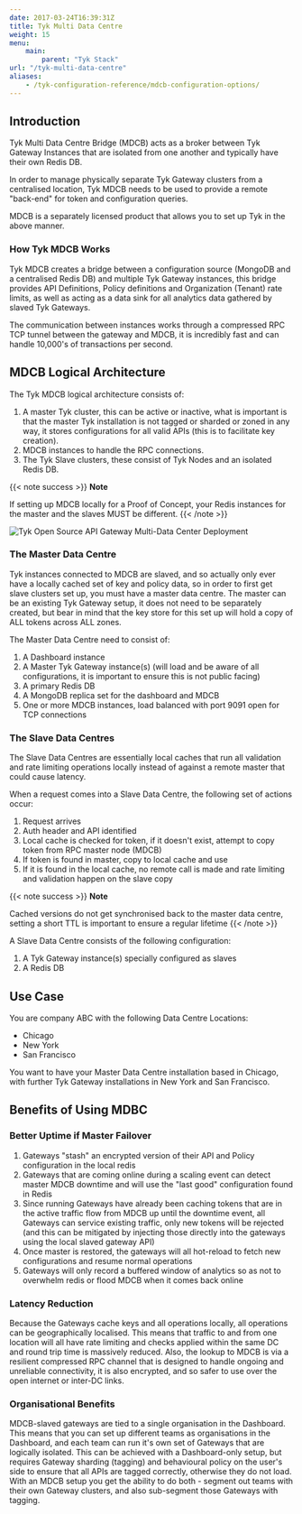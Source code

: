 ```yaml
---
date: 2017-03-24T16:39:31Z
title: Tyk Multi Data Centre
weight: 15
menu:
    main:
        parent: "Tyk Stack"
url: "/tyk-multi-data-centre"
aliases:
    - /tyk-configuration-reference/mdcb-configuration-options/
---
```


## Introduction
Tyk Multi Data Centre Bridge (MDCB) acts as a broker between Tyk Gateway Instances that are isolated from one another and typically have their own Redis DB.

In order to manage physically separate Tyk Gateway clusters from a centralised location, Tyk MDCB needs to be used to provide a remote "back-end" for token and configuration queries.

MDCB is a separately licensed product that allows you to set up Tyk in the above manner.

### How Tyk MDCB Works

Tyk MDCB creates a bridge between a configuration source (MongoDB and a centralised Redis DB) and multiple Tyk Gateway instances, this bridge provides API Definitions, Policy definitions and Organization (Tenant) rate limits, as well as acting as a data sink for all analytics data gathered by slaved Tyk Gateways.

The communication between instances works through a compressed RPC TCP tunnel between the gateway and MDCB, it is incredibly fast and can handle 10,000's of transactions per second.

## MDCB Logical Architecture

The Tyk MDCB logical architecture consists of:

1.  A master Tyk cluster, this can be active or inactive, what is important is that the master Tyk installation is not tagged or sharded or zoned in any way, it stores configurations for all valid APIs (this is to facilitate key creation).
2.  MDCB instances to handle the RPC connections.
3.  The Tyk Slave clusters, these consist of Tyk Nodes and an isolated Redis DB.

{{< note success >}}
**Note**  

If setting up MDCB locally for a Proof of Concept, your Redis instances for the master and the slaves MUST be different.
{{< /note >}}


![Tyk Open Source API Gateway Multi-Data Center Deployment][4]

### The Master Data Centre

Tyk instances connected to MDCB are slaved, and so actually only ever have a locally cached set of key and policy data, so in order to first get slave clusters set up, you must have a master data centre. The master can be an existing Tyk Gateway setup, it does not need to be separately created, but bear in mind that the key store for this set up will hold a copy of ALL tokens across ALL zones.

The Master Data Centre need to consist of:

1.  A Dashboard instance
2.  A Master Tyk Gateway instance(s) (will load and be aware of all configurations, it is important to ensure this is not public facing)
3.  A primary Redis DB
4.  A MongoDB replica set for the dashboard and MDCB
5.  One or more MDCB instances, load balanced with port 9091 open for TCP connections

### The Slave Data Centres

The Slave Data Centres are essentially local caches that run all validation and rate limiting operations locally instead of against a remote master that could cause latency.

When a request comes into a Slave Data Centre, the following set of actions occur:

1.  Request arrives
2.  Auth header and API identified
3.  Local cache is checked for token, if it doesn't exist, attempt to copy token from RPC master node (MDCB)
4.  If token is found in master, copy to local cache and use
5.  If it is found in the local cache, no remote call is made and rate limiting and validation happen on the slave copy

{{< note success >}}
**Note**  

Cached versions do not get synchronised back to the master data centre, setting a short TTL is important to ensure a regular lifetime
{{< /note >}}

A Slave Data Centre consists of the following configuration:

1.  A Tyk Gateway instance(s) specially configured as slaves
2.  A Redis DB

## Use Case 

You are company ABC with the following Data Centre Locations:

* Chicago
* New York
* San Francisco

You want to have your Master Data Centre installation based in Chicago, with further Tyk Gateway installations in New York and San Francisco.


## Benefits of Using MDBC

### Better Uptime if Master Failover

1. Gateways "stash" an encrypted version of their API and Policy configuration in the local redis
2. Gateways that are coming online during a scaling event can detect master MDCB downtime and will use the "last good" configuration found in Redis
3. Since running Gateways have already been caching tokens that are in the active traffic flow from MDCB up until the downtime event, all Gateways can service existing traffic, only new tokens will be rejected (and this can be mitigated by injecting those directly into the gateways using the local slaved gateway API)
4. Once master is restored, the gateways will all hot-reload to fetch new configurations and resume normal operations
5. Gateways will only record a buffered window of analytics so as not to overwhelm redis or flood MDCB when it comes back online

### Latency Reduction

Because the Gateways cache keys and all operations locally, all operations can be geographically localised. This means that traffic to and from one location will all have rate limiting and checks applied within the same DC and round trip time is massively reduced.
Also, the lookup to MDCB is via a resilient compressed RPC channel that is designed to handle ongoing and unreliable connectivity, it is also encrypted, and so safer to use over the open internet or inter-DC links.

### Organisational Benefits

MDCB-slaved gateways are tied to a single organisation in the Dashboard. This means that you can set up different teams as organisations in the Dashboard, and each team can run it's own set of Gateways that are logically isolated.
This can be achieved with a Dashboard-only setup, but requires Gateway sharding (tagging) and behavioural policy on the user's side to ensure that all APIs are tagged correctly, otherwise they do not load.
With an MDCB setup you get the ability to do both - segment out teams with their own Gateway clusters, and also sub-segment those Gateways with tagging.


[1]: /docs/tyk-multi-data-centre/multi-data-centre-bridge/#how-tyk-mdcb-works
[2]: /docs/tyk-multi-data-centre/multi-data-centre-bridge/#logical-architecture
[3]: /docs/tyk-multi-data-centre/multi-data-center-bridge/mdcb-setup/
[4]: /docs/img/diagrams/mdcb_v2.png



